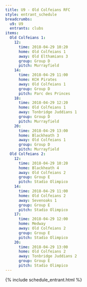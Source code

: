 ```yaml
---
title: U9 - Old Colfeians RFC
style: entrant_schedule
breadcrumbs:
  u9: U9
  entrants: clubs
items:
  Old Colfeians 1:
    12:
      time: 2018-04-29 10:20
      home: Old Colfeians 1
      away: Old Elthamians 3
      group: Group D
      pitch: Murrayfield
    14:
      time: 2018-04-29 11:00
      home: KCH Pirates
      away: Old Colfeians 1
      group: Group D
      pitch: Parc des Princes
    18:
      time: 2018-04-29 12:20
      home: Old Colfeians 1
      away: Tonbridge Juddians 1
      group: Group D
      pitch: Murrayfield
    20:
      time: 2018-04-29 13:00
      home: Blackheath 3
      away: Old Colfeians 1
      group: Group D
      pitch: Murrayfield
  Old Colfeians 2:
    12:
      time: 2018-04-29 10:20
      home: Blackheath 4
      away: Old Colfeians 2
      group: Group E
      pitch: Stadio Olimpico
    14:
      time: 2018-04-29 11:00
      home: Old Colfeians 2
      away: Sevenoaks 1
      group: Group E
      pitch: Stadio Olimpico
    17:
      time: 2018-04-29 12:00
      home: Medway
      away: Old Colfeians 2
      group: Group E
      pitch: Stadio Olimpico
    20:
      time: 2018-04-29 13:00
      home: Old Colfeians 2
      away: Tonbridge Juddians 2
      group: Group E
      pitch: Stadio Olimpico
---
```


{% include schedule_entrant.html %}
